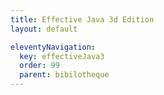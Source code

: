 ```yaml
---
title: Effective Java 3d Edition
layout: default

eleventyNavigation:
  key: effectiveJava3
  order: 99
  parent: bibilotheque
---
```

